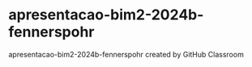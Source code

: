 # apresentacao-bim2-2024b-fennerspohr
apresentacao-bim2-2024b-fennerspohr created by GitHub Classroom
